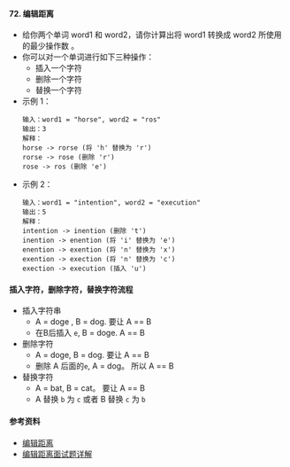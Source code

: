 #### 72. 编辑距离
- 给你两个单词 word1 和 word2，请你计算出将 word1 转换成 word2 所使用的最少操作数 。
- 你可以对一个单词进行如下三种操作：
  - 插入一个字符
  - 删除一个字符
  - 替换一个字符
- 示例 1：
    ```
    输入：word1 = "horse", word2 = "ros"
    输出：3
    解释：
    horse -> rorse (将 'h' 替换为 'r')
    rorse -> rose (删除 'r')
    rose -> ros (删除 'e')
    ```
- 示例 2：
    ```
    输入：word1 = "intention", word2 = "execution"
    输出：5
    解释：
    intention -> inention (删除 't')
    inention -> enention (将 'i' 替换为 'e')
    enention -> exention (将 'n' 替换为 'x')
    exention -> exection (将 'n' 替换为 'c')
    exection -> execution (插入 'u')
    ```
#### 插入字符，删除字符，替换字符流程
- 插入字符串
  - A = doge , B = dog. 要让 A == B
  - 在B后插入 `e`, B = doge. A == B
- 删除字符
  - A = doge, B = dog. 要让 A == B
  - 删除 A 后面的`e`, A = dog。 所以 A == B
- 替换字符
  - A = bat, B = cat。 要让 A == B
  - A 替换 `b` 为 `c` 或者 B 替换 `c` 为 `b`

#### 参考资料
- [编辑距离](https://leetcode-cn.com/problems/edit-distance/solution/bian-ji-ju-chi-by-leetcode-solution/)
- [编辑距离面试题详解](https://leetcode-cn.com/problems/edit-distance/solution/bian-ji-ju-chi-mian-shi-ti-xiang-jie-by-labuladong/)